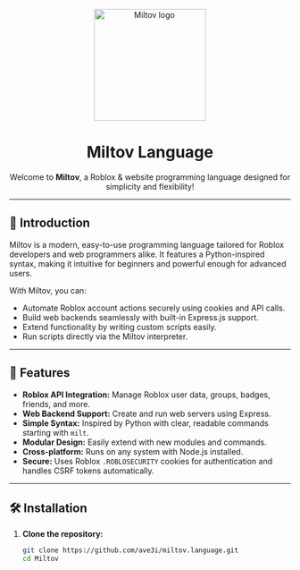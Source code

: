 <p align="center">
  <img src="https://github.com/ave3i/Miltov/blob/main/logo.png?raw=true" alt="Miltov logo" width="200" />
</p>

<h1 align="center">Miltov Language</h1>

<p align="center">
  Welcome to <b>Miltov</b>, a Roblox & website programming language designed for simplicity and flexibility!
</p>

---

## 🚀 Introduction

Miltov is a modern, easy-to-use programming language tailored for Roblox developers and web programmers alike. It features a Python-inspired syntax, making it intuitive for beginners and powerful enough for advanced users.

With Miltov, you can:

- Automate Roblox account actions securely using cookies and API calls.
- Build web backends seamlessly with built-in Express.js support.
- Extend functionality by writing custom scripts easily.
- Run scripts directly via the Miltov interpreter.

---

## 🌟 Features

- **Roblox API Integration:** Manage Roblox user data, groups, badges, friends, and more.
- **Web Backend Support:** Create and run web servers using Express.
- **Simple Syntax:** Inspired by Python with clear, readable commands starting with `milt`.
- **Modular Design:** Easily extend with new modules and commands.
- **Cross-platform:** Runs on any system with Node.js installed.
- **Secure:** Uses Roblox `.ROBLOSECURITY` cookies for authentication and handles CSRF tokens automatically.

---

## 🛠 Installation

1. **Clone the repository:**

   ```bash
   git clone https://github.com/ave3i/miltov.language.git
   cd Miltov
